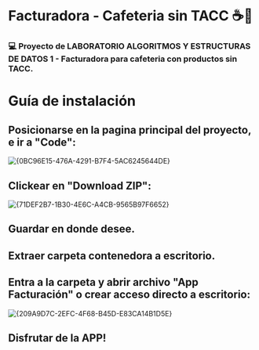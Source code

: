 # Facturadora - Cafeteria sin TACC ☕🥐

### 💻 Proyecto de LABORATORIO ALGORITMOS Y ESTRUCTURAS DE DATOS 1 - Facturadora para cafeteria con productos sin TACC.



# Guía de instalación


## Posicionarse en la pagina principal del proyecto, e ir a "Code":


![{0BC96E15-476A-4291-B7F4-5AC6245644DE}](https://github.com/user-attachments/assets/66b89e16-a44c-4944-9024-e580fc786b13)


## Clickear en "Download ZIP":

  
![{71DEF2B7-1B30-4E6C-A4CB-9565B97F6652}](https://github.com/user-attachments/assets/7846e674-48f8-45b6-9c15-d4e8e8501e91)


## Guardar en donde desee.

## Extraer carpeta contenedora a escritorio.

## Entra a la carpeta y abrir archivo "App Facturación" o crear acceso directo a escritorio:

  
![{209A9D7C-2EFC-4F68-B45D-E83CA14B1D5E}](https://github.com/user-attachments/assets/b34ff0cd-a938-4530-9b7a-6a294e335676)


## Disfrutar de la APP! 

